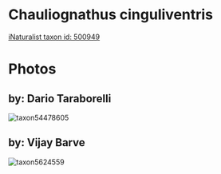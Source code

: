 
Chauliognathus cinguliventris
=============================
  
[iNaturalist taxon id: 500949](https://www.inaturalist.org/taxa/500949)
# Photos

## by: Dario Taraborelli
  
![taxon54478605](https://inaturalist-open-data.s3.amazonaws.com/photos/58832954/medium.jpg)
## by: Vijay Barve
  
![taxon5624559](https://inaturalist-open-data.s3.amazonaws.com/photos/5918888/medium.jpeg)